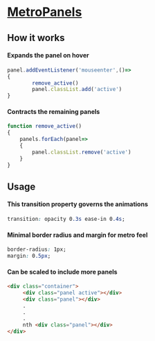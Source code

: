 # [MetroPanels](https://ramtaruman.github.io/MetroPanels)

## How it works

#### Expands the panel on hover
```javascript
panel.addEventListener('mouseenter',()=>
{
        remove_active()
        panel.classList.add('active')
}
```

#### Contracts the remaining panels
```javascript
function remove_active()
{
    panels.forEach(panel=>
    {
        panel.classList.remove('active')
    }
}
```
## Usage

#### This transition property governs the animations
```CSS
transition: opacity 0.3s ease-in 0.4s;
```
#### Minimal border radius and margin for metro feel
```CSS
border-radius: 1px;
margin: 0.5px;
```
#### Can be scaled to include more panels
```HTML
<div class="container">
     <div class="panel active"></div>
     <div class="panel"></div>
     .
     .
     .
     nth <div class="panel"></div>
</div>
